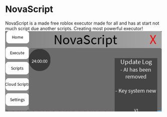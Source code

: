 # NovaScript
NovaScript is a made free roblox executor made for all and has at start not much script due another scripts. Creating most powerful executor!
![NovaScript Showcase](https://raw.githubusercontent.com/hacksCreator101/lua-to-java-version-novascript/main/Executor.png)
